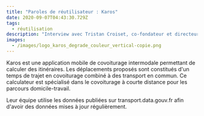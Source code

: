 ```yaml
---
title: "Paroles de réutilisateur : Karos"
date: 2020-09-07T04:43:30.729Z
tags:
  - réutilisation
description: "Interview avec Tristan Croiset, co-fondateur et directeur technique de Karos "
images:
  - /images/logo_karos_degrade_couleur_vertical-copie.png
---
```

Karos est une application mobile de covoiturage intermodale permettant de calculer des itinéraires. Les déplacements proposés sont constitués d'un temps de trajet en covoiturage combiné à des transport en commun. Ce calculateur est spécialisé dans le covoiturage à courte distance pour les parcours domicile-travail. 



Leur équipe utilise les données publiées sur transport.data.gouv.fr afin d'avoir des données mises à jour régulièrement.